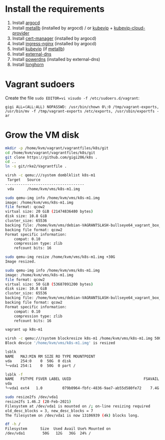 # Install the requirements

1. Install [argocd](argocd/argocd)
2. Install [metallb](argocd/metallb) (installed by argocd) / or [kubevip](argocd/kubevip) + [kubevip-cloud-provider](argocd/kubevip-cloud-provider)
3. Install [cert-manager](argocd/cert-manager) (installed by argocd)
4. Install [ingress-nginx](argocd/ingress-nginx) (installed by argocd)
5. Install [kubevip](argocd/kubevip) (if [metallb](argocd/metallb))
6. Install [external-dns](argocd/external-dns)
7. Install [powerdns](argocd/powerdns) (installed by external-dns)
8. Install [longhorn](argocd/longhorn)

# Vagrant sudoers
Create the file `sudo EDITOR=vi visudo -f /etc/sudoers.d/vagrant`:
```
gigi ALL=(ALL:ALL) NOPASSWD: /usr/bin/chown 0\:0 /tmp/vagrant-exports, /usr/bin/mv -f /tmp/vagrant-exports /etc/exports, /usr/sbin/exportfs -ar
```

# Grow the VM disk
```bash
mkdir -p /home/kvm/vagrant/vagrantfiles/k8s/git
cd /home/kvm/vagrant/vagrantfiles/k8s/git
git clone https://github.com/gigi206/k8s .
cd ..
ln -s git/rke2/Vagrantfile .
```

```bash
virsh -c qemu:///system domblklist k8s-m1
 Target   Source
------------------------------------
 vda      /home/kvm/vms/k8s-m1.img
```

```bash
sudo qemu-img info /home/kvm/vms/k8s-m1.img
image: /home/kvm/vms/k8s-m1.img
file format: qcow2
virtual size: 20 GiB (21474836480 bytes)
disk size: 10.8 GiB
cluster_size: 65536
backing file: /home/kvm/vms/debian-VAGRANTSLASH-bullseye64_vagrant_box_image_11.20220328.1_box.img
backing file format: qcow2
Format specific information:
    compat: 0.10
    compression type: zlib
    refcount bits: 16
```

```bash
sudo qemu-img resize /home/kvm/vms/k8s-m1.img +30G
Image resized.
```

```bash
sudo qemu-img info /home/kvm/vms/k8s-m1.img
image: /home/kvm/vms/k8s-m1.img
file format: qcow2
virtual size: 50 GiB (53687091200 bytes)
disk size: 10.8 GiB
cluster_size: 65536
backing file: /home/kvm/vms/debian-VAGRANTSLASH-bullseye64_vagrant_box_image_11.20220328.1_box.img
backing file format: qcow2
Format specific information:
    compat: 0.10
    compression type: zlib
    refcount bits: 16
```

```bash
vagrant up k8s-m1
```

```bash
virsh -c qemu:///system blockresize k8s-m1 /home/kvm/vms/k8s-m1.img 50GiB
Block device '/home/kvm/vms/k8s-m1.img' is resized
```

```bash
lsblk
NAME   MAJ:MIN RM SIZE RO TYPE MOUNTPOINT
vda    254:0    0  50G  0 disk
└─vda1 254:1    0  50G  0 part /
```

```bash
lsblk -f
NAME   FSTYPE FSVER LABEL UUID                                 FSAVAIL FSUSE% MOUNTPOINT
vda
└─vda1 ext4   1.0         079b0964-fbfc-4836-9ae7-ab55d580fe72    7.4G    57% /
```

```bash
sudo resize2fs /dev/vda1
resize2fs 1.46.2 (28-Feb-2021)
Filesystem at /dev/vda1 is mounted on /; on-line resizing required
old_desc_blocks = 3, new_desc_blocks = 7
The filesystem on /dev/vda1 is now 13106939 (4k) blocks long.
```

```bash
df -h /
Filesystem      Size  Used Avail Use% Mounted on
/dev/vda1        50G   12G   36G  24% /
```